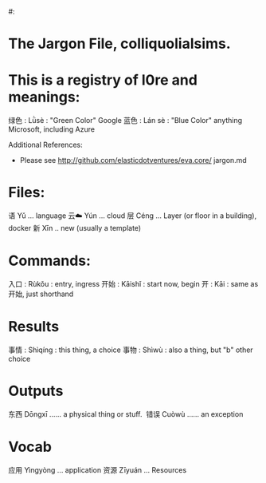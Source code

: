 #: 
# The Jargon File, colliquolialsims.
# This is a registry of l0re and meanings:

绿色 : Lǜsè : "Green Color" Google
蓝色 : Lán sè : "Blue Color" anything Microsoft, including Azure

Additional References:
* Please see http://github.com/elasticdotventures/eva.core/ jargon.md 

# Files:
语    Yǔ  ... language
云☁️  Yún  ... cloud
层    Céng  ... Layer (or floor in a building), docker
新    Xīn   .. new (usually a template)

# Commands:
入口 : Rùkǒu  : entry, ingress
开始 : Kāishǐ : start now, begin
开   : Kāi    : same as 开始, just shorthand

# Results
事情 : Shìqíng : this thing, a choice
事物 : Shìwù :  also a thing, but "b" other choice

# Outputs
东西 Dōngxī …… a physical thing or stuff. 
错误 Cuòwù …… an exception

# Vocab
应用 Yìngyòng   ... application
资源 Zīyuán     ... Resources


